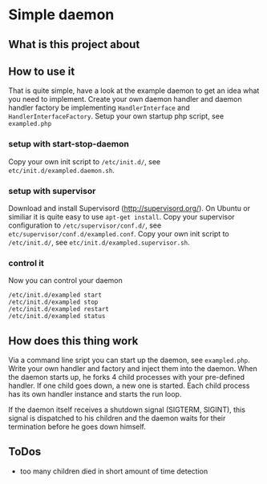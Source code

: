 # Simple daemon

## What is this project about

## How to use it

That is quite simple, have a look at the example daemon to get an idea what you need to implement.
Create your own daemon handler and daemon handler factory be implementing `HandlerInterface` and `HandlerInterfaceFactory`.
Setup your own startup php script, see `exampled.php`

### setup with start-stop-daemon

Copy your own init script to `/etc/init.d/`, see `etc/init.d/exampled.daemon.sh`.

### setup with supervisor

Download and install Supervisord (http://supervisord.org/). On Ubuntu or similiar it is quite easy to use `apt-get install`.
Copy your supervisor configuration to `/etc/supervisor/conf.d/`, see `etc/supervisor/conf.d/exampled.conf`.
Copy your own init script to `/etc/init.d/`, see `etc/init.d/exampled.supervisor.sh`.

### control it

Now you can control your daemon

    /etc/init.d/exampled start
    /etc/init.d/exampled stop
    /etc/init.d/exampled restart
    /etc/init.d/exampled status    

## How does this thing work

Via a command line sript you can start up the daemon, see `exampled.php`. Write your own handler and factory and inject them into the daemon.
When the daemon starts up, he forks 4 child processes with your pre-defined handler. If one child goes down, a new one is started.
Each child process has its own handler instance and starts the run loop.

If the daemon itself receives a shutdown signal (SIGTERM, SIGINT), this signal is dispatched to his children and the daemon waits for their termination before he goes down himself.

## ToDos

- too many children died in short amount of time detection
